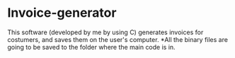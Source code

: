 # Invoice-generator
This software (developed by me by using C) generates invoices for costumers, and saves them on the user's computer.
*All the binary files are going to be saved to the folder where the main code is in.
